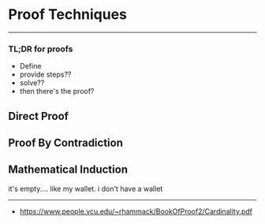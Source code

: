 # Proof Techniques
----
### TL;DR for proofs
- Define
- provide steps??
- solve??
- then there's the proof?

## Direct  Proof

## Proof By Contradiction

## Mathematical Induction

it's empty.... like my wallet. i don't have a wallet


----
- https://www.people.vcu.edu/~rhammack/BookOfProof2/Cardinality.pdf
